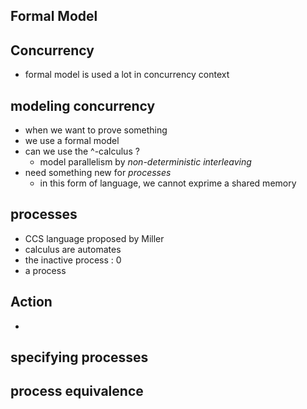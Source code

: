 ## Formal Model

## Concurrency

* formal model is used a lot in concurrency context

## modeling concurrency

* when we want to prove something
* we use a formal model
* can we use the ^-calculus ?
  * model parallelism by *non-deterministic interleaving*
* need something new for *processes*
  * in this form of language, we cannot exprime a shared memory

## processes

* CCS language proposed by Miller
* calculus are automates
* the inactive process : 0
* a process

## Action

* 


## specifying processes

## process equivalence
